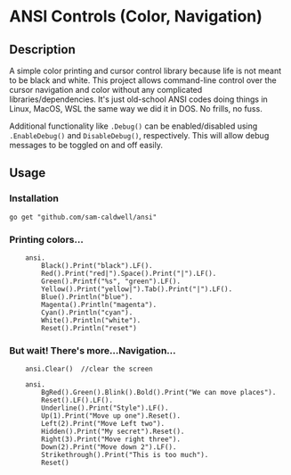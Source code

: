 ANSI Controls (Color, Navigation)
=================================

## Description

A simple color printing and cursor control library because life is not meant to be black and white.
This project allows command-line control over the cursor navigation and color without any complicated
libraries/dependencies. It's just old-school ANSI codes doing things in Linux, MacOS, WSL the same way
we did it in DOS. No frills, no fuss.

Additional functionality like `.Debug()` can be enabled/disabled using `.EnableDebug()` and `DisableDebug()`,
respectively.  This will allow debug messages to be toggled on and off easily.


## Usage

### Installation

`go get "github.com/sam-caldwell/ansi"`

### Printing colors...

```
	ansi.
		Black().Print("black").LF().
		Red().Print("red|").Space().Print("|").LF().
		Green().Printf("%s", "green").LF().
		Yellow().Print("yellow|").Tab().Print("|").LF().
		Blue().Println("blue").
		Magenta().Println("magenta").
		Cyan().Println("cyan").
		White().Println("white").
		Reset().Println("reset")
```

### But wait!  There's more...Navigation...

```
    ansi.Clear()  //clear the screen
```

```
    ansi.
        BgRed().Green().Blink().Bold().Print("We can move places").
        Reset().LF().LF().
        Underline().Print("Style").LF().
        Up(1).Print("Move up one").Reset().
        Left(2).Print("Move Left two").
        Hidden().Print("My secret").Reset().
        Right(3).Print("Move right three").
        Down(2).Print("Move down 2").LF().
        Strikethrough().Print("This is too much").
        Reset()

```

